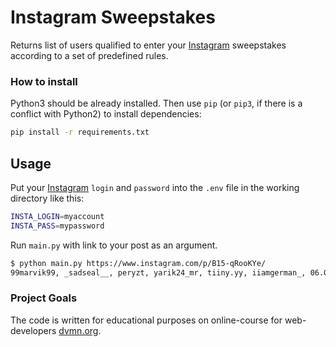 # Instagram Sweepstakes

Returns list of users qualified to enter your [Instagram](https://instagram.com) sweepstakes according to a set of predefined rules.

### How to install

Python3 should be already installed.
Then use `pip` (or `pip3`, if there is a conflict with Python2) to install dependencies:

```bash
pip install -r requirements.txt
```

## Usage

Put your [Instagram](https://instagram.com) `login` and `password` into the `.env` file in the working directory like this:

```bash
INSTA_LOGIN=myaccount
INSTA_PASS=mypassword
```

Run `main.py` with link to your post as an argument.

```bash
$ python main.py https://www.instagram.com/p/B15-qRooKYe/
99marvik99, _sadseal__, peryzt, yarik24_mr, tiiny.yy, iiamgerman_, 06.05m
```

### Project Goals

The code is written for educational purposes on online-course for web-developers [dvmn.org](https://dvmn.org/).
